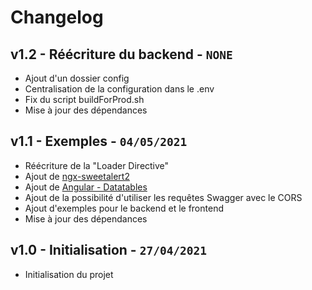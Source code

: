 # Changelog

## v1.2 - Réécriture du backend - `NONE`

* Ajout d'un dossier config
* Centralisation de la configuration dans le .env
* Fix du script buildForProd.sh
* Mise à jour des dépendances

## v1.1 - Exemples - `04/05/2021`

* Réécriture de la "Loader Directive"
* Ajout de [ngx-sweetalert2](https://www.npmjs.com/package/@sweetalert2/ngx-sweetalert2)
* Ajout de [Angular - Datatables](http://l-lin.github.io/angular-datatables/#/welcome)
* Ajout de la possibilité d'utiliser les requêtes Swagger avec le CORS
* Ajout d'exemples pour le backend et le frontend
* Mise à jour des dépendances

## v1.0 - Initialisation - `27/04/2021`

* Initialisation du projet
